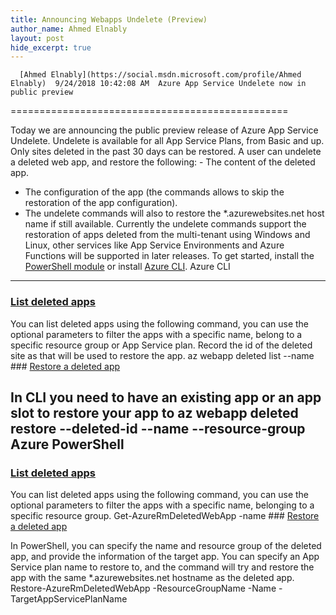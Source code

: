 ```yaml
---
title: Announcing Webapps Undelete (Preview)
author_name: Ahmed Elnably
layout: post
hide_excerpt: true
---
```

      [Ahmed Elnably](https://social.msdn.microsoft.com/profile/Ahmed Elnably)  9/24/2018 10:42:08 AM  Azure App Service Undelete now in public preview
================================================

 Today we are announcing the public preview release of Azure App Service Undelete. Undelete is available for all App Service Plans, from Basic and up. Only sites deleted in the past 30 days can be restored. A user can undelete a deleted web app, and restore the following:  - The content of the deleted app.
 - The configuration of the app (the commands allows to skip the restoration of the app configuration).
 - The undelete commands will also to restore the *.azurewebsites.net host name if still available.
  Currently the undelete commands support the restoration of apps deleted from the multi-tenant using Windows and Linux, other services like App Service Environments and Azure Functions will be supported in later releases. To get started, install the [PowerShell module](https://docs.microsoft.com/en-us/powershell/azure/install-azurerm-ps?view=azurermps-6.9.0#install-the-azure-powershell-module) or install [Azure CLI](https://docs.microsoft.com/en-us/cli/azure/install-azure-cli?view=azure-cli-latest). Azure CLI
---------

 ### [List deleted apps](https://docs.microsoft.com/en-us/cli/azure/webapp/deleted?view=azure-cli-latest#az-webapp-deleted-list)

 You can list deleted apps using the following command, you can use the optional parameters to filter the apps with a specific name, belong to a specific resource group or App Service plan. Record the id of the deleted site as that will be used to restore the app. az webapp deleted list --name <name of the deleted app> ### [Restore a deleted app](https://docs.microsoft.com/en-us/cli/azure/webapp/deleted?view=azure-cli-latest#az-webapp-deleted-restore)

 In CLI you need to have an existing app or an app slot to restore your app to az webapp deleted restore --deleted-id <id of the deleted app> --name <name of the app to restore to> --resource-group <resource group of the app to restore to>   Azure PowerShell
----------------

 ### [List deleted apps](https://docs.microsoft.com/en-us/powershell/module/azurerm.websites/get-azurermdeletedwebapp?view=azurermps-6.9.0)

 You can list deleted apps using the following command, you can use the optional parameters to filter the apps with a specific name, belonging to a specific resource group. Get-AzureRmDeletedWebApp -name <name of the deleted app>  ### [Restore a deleted app](https://docs.microsoft.com/en-us/powershell/module/azurerm.websites/restore-azurermdeletedwebapp?view=azurermps-6.9.0)

 In PowerShell, you can specify the name and resource group of the deleted app, and provide the information of the target app. You can specify an App Service plan name to restore to, and the command will try and restore the app with the same *.azurewebsites.net hostname as the deleted app. Restore-AzureRmDeletedWebApp -ResourceGroupName <deleted app rg> -Name <deleted app name> -TargetAppServicePlanName <App Service plan name to create an app to restore to>      